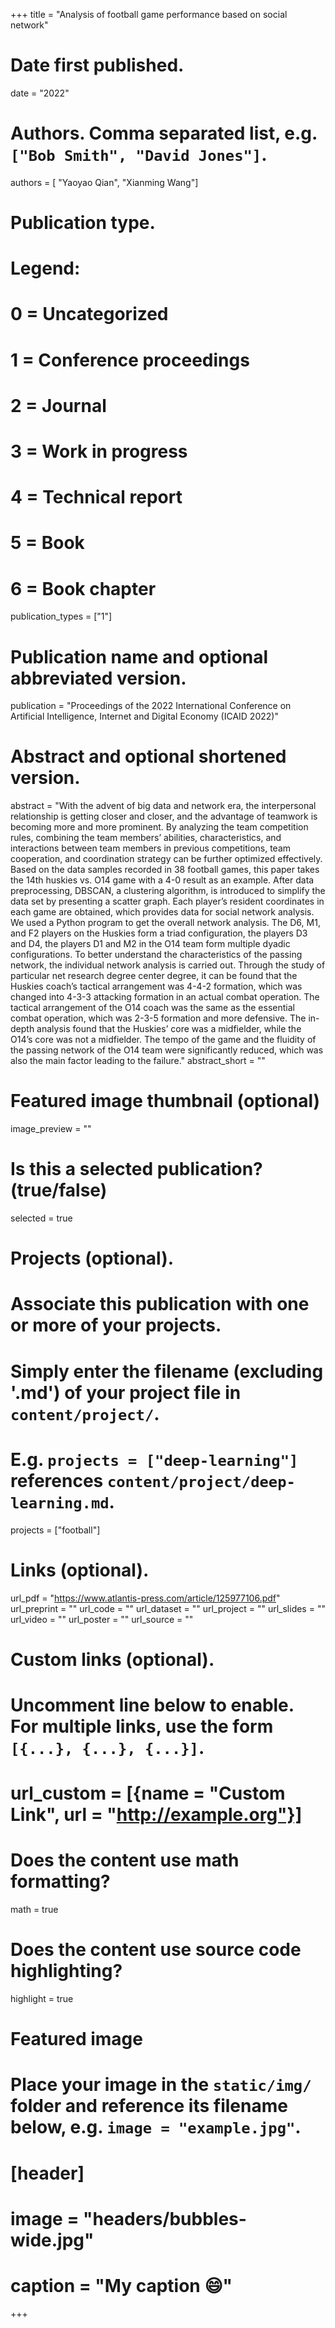 +++
title = "Analysis of football game performance based on social network"

# Date first published.
date = "2022"

# Authors. Comma separated list, e.g. `["Bob Smith", "David Jones"]`.
authors = [ "Yaoyao Qian", "Xianming Wang"]

# Publication type.
# Legend:
# 0 = Uncategorized
# 1 = Conference proceedings
# 2 = Journal
# 3 = Work in progress
# 4 = Technical report
# 5 = Book
# 6 = Book chapter
publication_types = ["1"]

# Publication name and optional abbreviated version.
publication = "Proceedings of the 2022 International Conference on Artificial Intelligence, Internet and Digital Economy (ICAID 2022)"


# Abstract and optional shortened version.
abstract = "With the advent of big data and network era, the interpersonal relationship is getting closer and closer, and the advantage of teamwork is becoming more and more prominent. By analyzing the team competition rules, combining the team members’ abilities, characteristics, and interactions between team members in previous competitions, team cooperation, and coordination strategy can be further optimized effectively. Based on the data samples recorded in 38 football games, this paper takes the 14th huskies vs. O14 game with a 4-0 result as an example. After data preprocessing, DBSCAN, a clustering algorithm, is introduced to simplify the data set by presenting a scatter graph. Each player’s resident coordinates in each game are obtained, which provides data for social network analysis. We used a Python program to get the overall network analysis. The D6, M1, and F2 players on the Huskies form a triad configuration, the players D3 and D4, the players D1 and M2 in the O14 team form multiple dyadic configurations. To better understand the characteristics of the passing network, the individual network analysis is carried out. Through the study of particular net research degree center degree, it can be found that the Huskies coach’s tactical arrangement was 4-4-2 formation, which was changed into 4-3-3 attacking formation in an actual combat operation. The tactical arrangement of the O14 coach was the same as the essential combat operation, which was 2-3-5 formation and more defensive. The in-depth analysis found that the Huskies’ core was a midfielder, while the O14’s core was not a midfielder. The tempo of the game and the fluidity of the passing network of the O14 team were significantly reduced, which was also the main factor leading to the failure."
abstract_short = ""

# Featured image thumbnail (optional)
image_preview = ""

# Is this a selected publication? (true/false)
selected = true

# Projects (optional).
#   Associate this publication with one or more of your projects.
#   Simply enter the filename (excluding '.md') of your project file in `content/project/`.
#   E.g. `projects = ["deep-learning"]` references `content/project/deep-learning.md`.
projects = ["football"]

# Links (optional).
url_pdf = "https://www.atlantis-press.com/article/125977106.pdf"
url_preprint = ""
url_code = ""
url_dataset = ""
url_project = ""
url_slides = ""
url_video = ""
url_poster = ""
url_source = ""

# Custom links (optional).
#   Uncomment line below to enable. For multiple links, use the form `[{...}, {...}, {...}]`.
# url_custom = [{name = "Custom Link", url = "http://example.org"}]

# Does the content use math formatting?
math = true

# Does the content use source code highlighting?
highlight = true

# Featured image
# Place your image in the `static/img/` folder and reference its filename below, e.g. `image = "example.jpg"`.
# [header]
# image = "headers/bubbles-wide.jpg"
# caption = "My caption 😄"

+++
